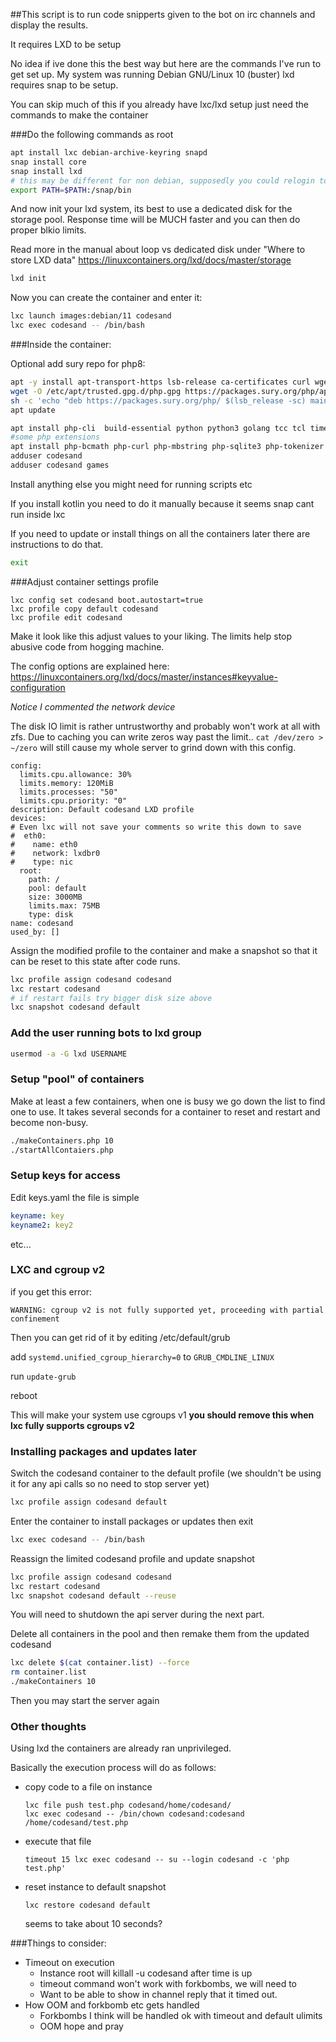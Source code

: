 ##This script is to run code snipperts given to the bot on irc channels and display the results.

It requires LXD to be setup


No idea if ive done this the best way but here are the commands I've run to get set up. My system was running Debian GNU/Linux 10 (buster)
lxd requires snap to be setup.

You can skip much of this if you already have lxc/lxd setup just need the commands to make the container

###Do the following commands as root
```bash
apt install lxc debian-archive-keyring snapd
snap install core
snap install lxd
# this may be different for non debian, supposedly you could relogin too
export PATH=$PATH:/snap/bin
```
And now init your lxd system, its best to use a dedicated disk for the storage pool. Response time will be MUCH faster and you can then do proper blkio limits.

Read more in the manual about loop vs dedicated disk under "Where to store LXD data"
https://linuxcontainers.org/lxd/docs/master/storage
```bash
lxd init
```
Now you can create the container and enter it:
```bash
lxc launch images:debian/11 codesand
lxc exec codesand -- /bin/bash
```

###Inside the container:

Optional add sury repo for php8:
```bash
apt -y install apt-transport-https lsb-release ca-certificates curl wget
wget -O /etc/apt/trusted.gpg.d/php.gpg https://packages.sury.org/php/apt.gpg
sh -c 'echo "deb https://packages.sury.org/php/ $(lsb_release -sc) main" > /etc/apt/sources.list.d/php.list'
apt update
```
```bash
apt install php-cli  build-essential python python3 golang tcc tcl time fish zsh toilet figlet toilet-fonts cowsay default-jdk
#some php extensions
apt install php-bcmath php-curl php-mbstring php-sqlite3 php-tokenizer php-zip php-xml php-bz2 php-gmp
adduser codesand
adduser codesand games
```
Install anything else you might need for running scripts etc

If you install kotlin you need to do it manually because it seems snap cant run inside lxc

If you need to update or install things on all the containers later there are instructions to do that. 
```bash
exit
```

###Adjust container settings profile
```
lxc config set codesand boot.autostart=true
lxc profile copy default codesand
lxc profile edit codesand
```
Make it look like this adjust values to your liking.
The limits help stop abusive code from hogging machine.

The config options are explained here: https://linuxcontainers.org/lxd/docs/master/instances#keyvalue-configuration

*Notice I commented the network device*

The disk IO limit is rather untrustworthy and probably won't work at all with zfs. Due to caching you can write zeros way past the limit.. `cat /dev/zero > ~/zero` will still cause my whole server to grind down with this config.
```
config:
  limits.cpu.allowance: 30%
  limits.memory: 120MiB
  limits.processes: "50"
  limits.cpu.priority: "0"
description: Default codesand LXD profile
devices:
# Even lxc will not save your comments so write this down to save
#  eth0:
#    name: eth0
#    network: lxdbr0
#    type: nic
  root:
    path: /
    pool: default
    size: 3000MB
    limits.max: 75MB
    type: disk
name: codesand
used_by: []
```
Assign the modified profile to the container and make a snapshot so that it can be reset to this state after code runs.

```bash
lxc profile assign codesand codesand
lxc restart codesand
# if restart fails try bigger disk size above
lxc snapshot codesand default
```

### Add the user running bots to lxd group
```bash
usermod -a -G lxd USERNAME
```

### Setup "pool" of containers
Make at least a few containers, when one is busy we go down the list to find one to use. It takes several seconds for a container to reset and restart and become non-busy.

```bash
./makeContainers.php 10
./startAllContaiers.php
```

### Setup keys for access
Edit keys.yaml the file is simple
```yaml
keyname: key
keyname2: key2
```
etc...

### LXC and cgroup v2
if you get this error:
```
WARNING: cgroup v2 is not fully supported yet, proceeding with partial confinement
```
Then you can get rid of it by editing /etc/default/grub

add ```systemd.unified_cgroup_hierarchy=0``` to ```GRUB_CMDLINE_LINUX```

run ```update-grub```

reboot

This will make your system use cgroups v1 **you should remove this when lxc fully supports cgroups v2**


### Installing packages and updates later
Switch the codesand container to the default profile (we shouldn't be using it for any api calls so no need to stop server yet)
```bash
lxc profile assign codesand default
```
Enter the container to install packages or updates then exit
```bash
lxc exec codesand -- /bin/bash
```
Reassign the limited codesand profile and update snapshot
```bash
lxc profile assign codesand codesand
lxc restart codesand
lxc snapshot codesand default --reuse
```
You will need to shutdown the api server during the next part.

Delete all containers in the pool and then remake them from the updated codesand
```bash
lxc delete $(cat container.list) --force
rm container.list
./makeContainers 10
```
Then you may start the server again

### Other thoughts
Using lxd the containers are already ran unprivileged.


Basically the execution process will do as follows:
* copy code to a file on instance
  ```
  lxc file push test.php codesand/home/codesand/
  lxc exec codesand -- /bin/chown codesand:codesand /home/codesand/test.php
  ```
* execute that file
  ```
  timeout 15 lxc exec codesand -- su --login codesand -c 'php test.php'
  ```
* reset instance to default snapshot
  ```
  lxc restore codesand default
  ```
  seems to take about 10 seconds?


###Things to consider:
* Timeout on execution
  * Instance root will killall -u codesand after time is up
  * timeout command won't work with forkbombs, we will need to 
  * Want to be able to show in channel reply that it timed out.
* How OOM and forkbomb etc gets handled
  * Forkbombs I think will be handled ok with timeout and default ulimits
  * OOM hope and pray
